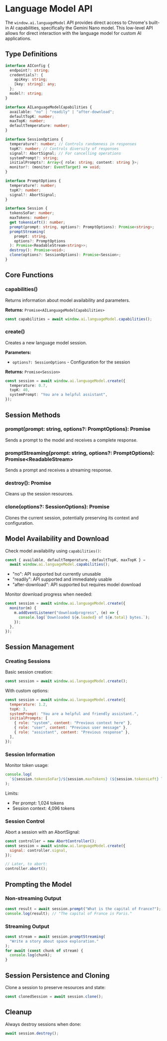 # Language Model API

The `window.ai.languageModel` API provides direct access to Chrome's built-in AI capabilities, specifically the Gemini Nano model. This low-level API allows for direct interaction with the language model for custom AI applications.

## Type Definitions

```typescript
interface AIConfig {
  endpoint?: string;
  credentials?: {
    apiKey: string;
    [key: string]: any;
  };
  model?: string;
}

interface AILanguageModelCapabilities {
  available: "no" | "readily" | "after-download";
  defaultTopK: number;
  maxTopK: number;
  defaultTemperature: number;
}

interface SessionOptions {
  temperature?: number; // Controls randomness in responses
  topK?: number; // Controls diversity of responses
  signal?: AbortSignal; // For cancelling operations
  systemPrompt?: string;
  initialPrompts?: Array<{ role: string; content: string }>;
  monitor?: (monitor: EventTarget) => void;
}

interface PromptOptions {
  temperature?: number;
  topK?: number;
  signal?: AbortSignal;
}

interface Session {
  tokensSoFar: number;
  maxTokens: number;
  get tokensLeft(): number;
  prompt(prompt: string, options?: PromptOptions): Promise<string>;
  promptStreaming(
    prompt: string,
    options?: PromptOptions
  ): Promise<ReadableStream<string>>;
  destroy(): Promise<void>;
  clone(options?: SessionOptions): Promise<Session>;
}
```

## Core Functions

### capabilities()

Returns information about model availability and parameters.

**Returns:** `Promise<AILanguageModelCapabilities>`

```typescript
const capabilities = await window.ai.languageModel.capabilities();
```

### create()

Creates a new language model session.

**Parameters:**

- `options?: SessionOptions` - Configuration for the session

**Returns:** `Promise<Session>`

```typescript
const session = await window.ai.languageModel.create({
  temperature: 0.7,
  topK: 40,
  systemPrompt: "You are a helpful assistant",
});
```

## Session Methods

### prompt(prompt: string, options?: PromptOptions): Promise<string>

Sends a prompt to the model and receives a complete response.

### promptStreaming(prompt: string, options?: PromptOptions): Promise<ReadableStream<string>>

Sends a prompt and receives a streaming response.

### destroy(): Promise<void>

Cleans up the session resources.

### clone(options?: SessionOptions): Promise<Session>

Clones the current session, potentially preserving its context and configuration.

## Model Availability and Download

Check model availability using `capabilities()`:

```javascript
const { available, defaultTemperature, defaultTopK, maxTopK } =
  await window.ai.languageModel.capabilities();
```

- "no": API supported but currently unusable
- "readily": API supported and immediately usable
- "after-download": API supported but requires model download

Monitor download progress when needed:

```javascript
const session = await window.ai.languageModel.create({
  monitor(m) {
    m.addEventListener("downloadprogress", (e) => {
      console.log(`Downloaded ${e.loaded} of ${e.total} bytes.`);
    });
  },
});
```

## Session Management

### Creating Sessions

Basic session creation:

```javascript
const session = await window.ai.languageModel.create();
```

With custom options:

```javascript
const session = await window.ai.languageModel.create({
  temperature: 1.2,
  topK: 3,
  systemPrompt: "You are a helpful and friendly assistant.",
  initialPrompts: [
    { role: "system", content: "Previous context here" },
    { role: "user", content: "Previous user message" },
    { role: "assistant", content: "Previous response" },
  ],
});
```

### Session Information

Monitor token usage:

```javascript
console.log(
  `${session.tokensSoFar}/${session.maxTokens} (${session.tokensLeft} left)`
);
```

Limits:

- Per prompt: 1,024 tokens
- Session context: 4,096 tokens

### Session Control

Abort a session with an AbortSignal:

```javascript
const controller = new AbortController();
const session = await window.ai.languageModel.create({
  signal: controller.signal,
});

// Later, to abort:
controller.abort();
```

## Prompting the Model

### Non-streaming Output

```javascript
const result = await session.prompt("What is the capital of France?");
console.log(result); // "The capital of France is Paris."
```

### Streaming Output

```javascript
const stream = await session.promptStreaming(
  "Write a story about space exploration."
);
for await (const chunk of stream) {
  console.log(chunk);
}
```

## Session Persistence and Cloning

Clone a session to preserve resources and state:

```javascript
const clonedSession = await session.clone();
```

## Cleanup

Always destroy sessions when done:

```javascript
await session.destroy();
```
